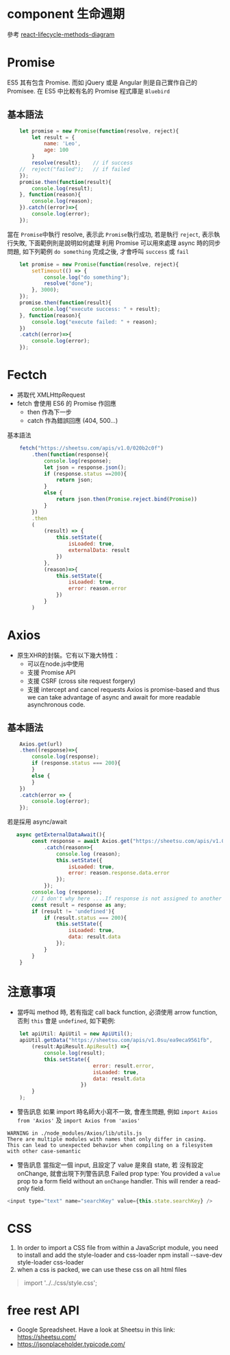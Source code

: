 # component 生命週期
參考 [react-lifecycle-methods-diagram](0http://projects.wojtekmaj.pl/react-lifecycle-methods-diagram/)
# Promise
ES5 其有包含 Promise. 而如 jQuery 或是 Angular 則是自己實作自己的 Promisee. 在 ES5 中比較有名的 Promise 程式庫是 `Bluebird`
## 基本語法
```js
    let promise = new Promise(function(resolve, reject){
        let result = {
            name: 'Leo',
            age: 100
        }
        resolve(result);    // if success
    //  reject("failed");   // if failed
    });
    promise.then(function(result){
        console.log(result);
    }, function(reason){
        console.log(reason);
    }).catch((error)=>{
        console.log(error);
    });
```
當在 `Promise`中執行 resolve, 表示此 `Promise`執行成功, 若是執行 `reject`, 表示執行失敗, 下面範例則是說明如何處理
利用 Promise 可以用來處理 async 時的同步問題, 如下列範例 `do something` 完成之後, 才會呼叫 `success` 或 `fail`
```js
    let promise = new Promise(function(resolve, reject){
        setTimeout(() => {
            console.log("do something");
            resolve("done");
        }, 3000);
    });
    promise.then(function(result){
        console.log("execute success: " + result);
    }, function(reason){
        console.log("execute failed: " + reason);
    })
    .catch((error)=>{
        console.log(error);
    });

```
# Fectch
- 將取代 XMLHttpRequest 
- fetch 會使用 ES6 的 Promise 作回應
    - then 作為下一步
    - catch 作為錯誤回應 (404, 500…)

基本語法
```js
    fetch("https://sheetsu.com/apis/v1.0/020b2c0f")
        .then(function(response){
            console.log(response);
            let json = response.json();
            if (response.status ==200){
                return json;
            }
            else {
                return json.then(Promise.reject.bind(Promise))  
            }
        })
        .then
        (
            (result) => {
                this.setState({
                    isLoaded: true,
                    externalData: result
                })
            },
            (reason)=>{
                this.setState({
                    isLoaded: true,
                    error: reason.error
                })
            }
        )
```

# Axios 
- 原生XHR的封裝。它有以下幾大特性：
    - 可以在node.js中使用
    - 支援 Promise API
    - 支援 CSRF (cross site request forgery)
    - 支援  intercept and cancel requests
Axios is promise-based and thus we can take advantage of async and await for more readable asynchronous code. 

## 基本語法
```js
    Axios.get(url)
    .then((response)=>{
        console.log(response);
        if (response.status === 200){
        }
        else {
        }
    })
    .catch(error => {
        console.log(error);
    });
```

若是採用 async/await
```js
   async getExternalDataAwait(){
        const response = await Axios.get("https://sheetsu.com/apis/v1.0su/ea9eca9561fb")
            .catch(reason=>{
                console.log (reason);
                this.setState({
                    isLoaded: true,
                    error: reason.response.data.error
                });
            });
        console.log (response);
        // I don't why here ....If response is not assigned to another variable, TypeScript always return an error.
        const result = response as any;
        if (result != 'undefined'){
            if (result.status === 200){
                this.setState({
                    isLoaded: true,
                    data: result.data
                });
            }
        }
    }
```

# 注意事項
- 當呼叫 method 時, 若有指定 call back function, 必須使用 arrow function, 否則 `this` 會是 `undefined`, 如下範例:

```js
    let apiUtil: ApiUtil = new ApiUtil();
    apiUtil.getData("https://sheetsu.com/apis/v1.0su/ea9eca9561fb", 
        (result:ApiResult.ApiResult) =>{
            console.log(result);
            this.setState({
                            error: result.error,
                            isLoaded: true,
                            data: result.data
                        })
        }
    );
```
- 警告訊息
如果 import 時名師大小寫不一致, 會產生問題, 例如 `import Axios from 'Axios'` 及 `import Axios from 'axios'`
```
WARNING in ./node_modules/Axios/lib/utils.js
There are multiple modules with names that only differ in casing.
This can lead to unexpected behavior when compiling on a filesystem with other case-semantic
```
- 警告訊息
當指定一個 input, 且設定了 value 是來自 state, 若 沒有設定 onChange, 就會出現下列警告訊息
Failed prop type: You provided a `value` prop to a form field without an `onChange` handler. This will render a read-only field. 
```js
<input type="text" name="searchKey" value={this.state.searchKey} /> 
```
# CSS
1. In order to import a CSS file from within a JavaScript module, you need to install and add the style-loader and css-loader 
npm install --save-dev style-loader css-loader
2. when a css is packed, we can use these css on all html files
> import '../../css/style.css';


# free rest API
- Google Spreadsheet.
Have a look at Sheetsu in this link:  https://sheetsu.com/
- https://jsonplaceholder.typicode.com/

